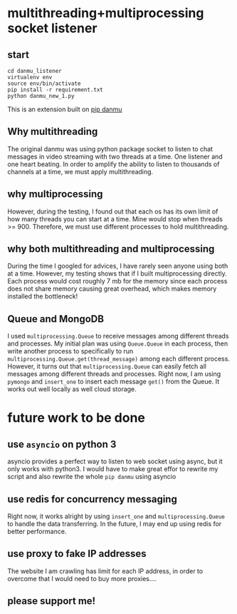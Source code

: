 # multithreading+multiprocessing socket listener
## start
```
cd danmu_listener
virtualenv env
source env/bin/activate
pip install -r requirement.txt
python danmu_new_1.py
```

This is an extension built on [pip danmu](https://github.com/littlecodersh/danmu/tree/master/danmu)

## Why multithreading
The original danmu was using python package socket to listen to chat messages in video streaming with two threads at a time. One listener and one heart beating. In order to amplify the ability to listen to thousands of channels at a time, we must apply multithreading.

## why multiprocessing
However, during the testing, I found out that each os has its own limit of how many threads you can start at a time. Mine would stop when threads >= 900. Therefore, we must use different processes to hold multithreading.

## why both multithreading and multiprocessing
During the time I googled for advices, I have rarely seen anyone using both at a time. However, my testing shows that if I built multiprocessing directly. Each process would cost roughly 7 mb for the memory since each process does not share memory causing great overhead, which makes memory installed the bottleneck!

## Queue and MongoDB
I used `multiprocessing.Queue` to receive messages among different threads and processes. My initial plan was using  `Queue.Queue` in each process, then write another process to specifically to run `multiprocessing.Queue.get(thread_message)` among each different process. However, it turns out that `multiprocessing.Queue` can easily fetch all messages among different threads and processes.
Right now, I am using `pymongo` and `insert_one` to insert each message `get()` from the Queue. It works out well locally as well cloud storage.

# future work to be done
## use `asyncio` on python 3
asyncio provides a perfect way to listen to web socket using async, but it only works with python3. I would have to make great effor to rewrite my script and also rewrite the whole `pip danmu` using asyncio

## use redis for concurrency messaging
Right now, it works alright by using `insert_one` and `multiprocessing.Queue` to handle the data transferring. In the future, I may end up using redis for better performance.

## use proxy to fake IP addresses
The website I am crawling has limit for each IP address, in order to overcome that I would need to buy more proxies....

## please support me!
